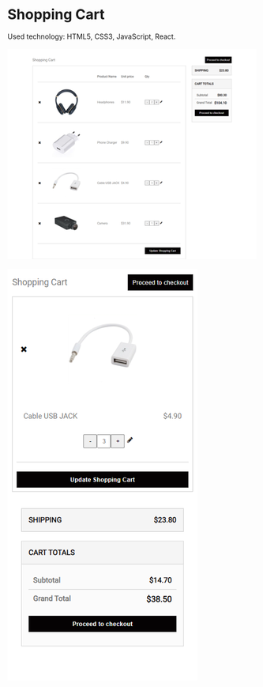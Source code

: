 # Shopping Cart
Used technology: HTML5, CSS3, JavaScript, React.
<br />
<br />
![home](screenshots/cart_screenshot.png)
<br />
<br />
![home](screenshots/cart_screenshot_mobile.png)
